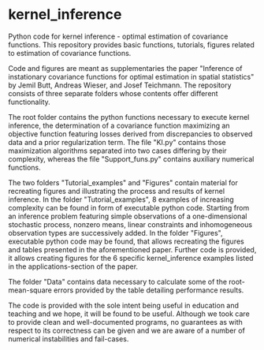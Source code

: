 # kernel_inference
Python code for kernel inference - optimal estimation of covariance functions. 
This repository provides basic functions, tutorials, figures related to estimation of covariance functions.

Code and figures are meant as supplementaries the paper "Inference of instationary covariance functions for optimal estimation in 
spatial statistics" by Jemil Butt, Andreas Wieser, and Josef Teichmann. The repository consists of three separate folders whose contents offer different functionality. 

The root folder contains the python functions necessary to execute kernel inference, the determination of a covariance function maximizing an objective function featuring losses derived from discrepancies to observed data and a prior regularization term. The file "KI.py" contains those maximization algorithms separated into two cases differing by their complexity, whereas the file "Support_funs.py" contains auxiliary numerical functions.

The two folders "Tutorial_examples" and "Figures" contain material for recreating figures and illustrating the process and results of kernel inference. In the folder "Tutorial_examples", 8 examples of increasing complexity can be found in form of executable python code. Starting from an inference problem featuring simple observations of a one-dimensional stochastic process, nonzero means, linear constraints and inhomogeneous observation types are successively added.
In the folder "Figures", executable python code may be found, that allows recreating the figures and tables presented in the aforementioned paper. Further code is provided, it allows creating figures for the 6 specific kernel_inference examples listed in the applications-section of the paper.

The folder "Data" contains data necessary to calculate some of the root-mean-square errors provided by the table detailing performance results.

The code is provided with the sole intent being useful in education and teaching and we hope, it will be found to be useful. Although we took care to provide clean and well-documented programs, no guarantees as with respect to its correctness can be given and we are aware of a number of numerical instabilities and fail-cases.
